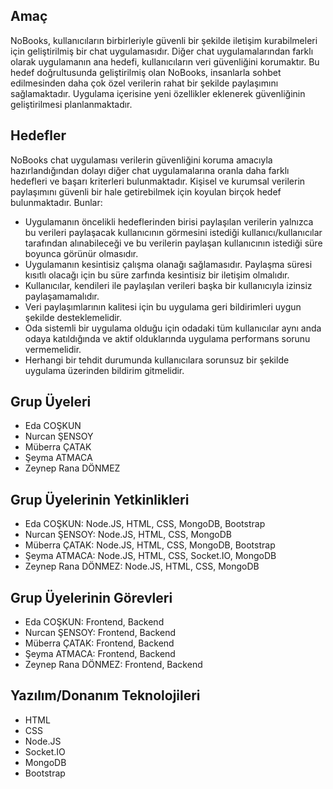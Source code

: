 
## Amaç  
NoBooks, kullanıcıların birbirleriyle güvenli bir şekilde iletişim kurabilmeleri için geliştirilmiş bir 
chat uygulamasıdır. Diğer chat uygulamalarından farklı olarak uygulamanın ana hedefi, 
kullanıcıların veri güvenliğini korumaktır. Bu hedef doğrultusunda geliştirilmiş olan NoBooks, 
insanlarla sohbet edilmesinden daha çok özel verilerin rahat bir şekilde paylaşımını sağlamaktadır. 
Uygulama içerisine yeni özellikler eklenerek güvenliğinin geliştirilmesi planlanmaktadır.

## Hedefler
NoBooks chat uygulaması verilerin güvenliğini koruma amacıyla hazırlandığından dolayı 
diğer chat uygulamalarına oranla daha farklı hedefleri ve başarı kriterleri bulunmaktadır. 
Kişisel ve kurumsal verilerin paylaşımını güvenli bir hale getirebilmek için koyulan birçok 
hedef bulunmaktadır. Bunlar:
- Uygulamanın öncelikli hedeflerinden birisi paylaşılan verilerin yalnızca bu verileri 
paylaşacak kullanıcının görmesini istediği kullanıcı/kullanıcılar tarafından alınabileceği ve bu 
verilerin paylaşan kullanıcının istediği süre boyunca görünür olmasıdır.
- Uygulamanın kesintisiz çalışma olanağı sağlamasıdır. Paylaşma süresi kısıtlı olacağı 
için bu süre zarfında kesintisiz bir iletişim olmalıdır.
- Kullanıcılar, kendileri ile paylaşılan verileri başka bir kullanıcıyla izinsiz 
paylaşamamalıdır. 
- Veri paylaşımlarının kalitesi için bu uygulama geri bildirimleri uygun şekilde 
desteklemelidir.
- Oda sistemli bir uygulama olduğu için odadaki tüm kullanıcılar aynı anda odaya 
katıldığında ve aktif olduklarında uygulama performans sorunu vermemelidir.
- Herhangi bir tehdit durumunda kullanıcılara sorunsuz bir şekilde uygulama 
üzerinden bildirim gitmelidir.

## Grup Üyeleri
- Eda COŞKUN
- Nurcan ŞENSOY
- Müberra ÇATAK
- Şeyma ATMACA
- Zeynep Rana DÖNMEZ

## Grup Üyelerinin Yetkinlikleri
- Eda COŞKUN: Node.JS, HTML, CSS, MongoDB, Bootstrap
- Nurcan ŞENSOY: Node.JS, HTML, CSS, MongoDB
- Müberra ÇATAK: Node.JS, HTML, CSS, MongoDB, Bootstrap
- Şeyma ATMACA: Node.JS, HTML, CSS, Socket.IO, MongoDB
- Zeynep Rana DÖNMEZ: Node.JS, HTML, CSS, MongoDB

## Grup Üyelerinin Görevleri
- Eda COŞKUN: Frontend, Backend
- Nurcan ŞENSOY: Frontend, Backend
- Müberra ÇATAK: Frontend, Backend
- Şeyma ATMACA: Frontend, Backend
- Zeynep Rana DÖNMEZ: Frontend, Backend

## Yazılım/Donanım Teknolojileri
- HTML
- CSS
- Node.JS
- Socket.IO
- MongoDB
- Bootstrap
